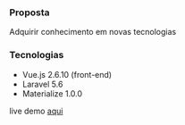 ### Proposta
Adquirir conhecimento em novas tecnologias

### Tecnologias
 - Vue.js 2.6.10 (front-end)
 - Laravel 5.6
 - Materialize 1.0.0

live demo [aqui](http://vue-laravel-materialize.epizy.com/)